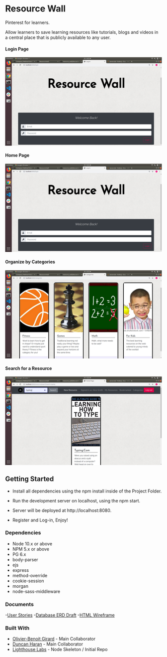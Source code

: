 # Resource Wall

Pinterest for learners.

Allow learners to save learning resources like tutorials, blogs and videos in a central place that is publicly available to any user.

#### Login Page
![Login](https://github.com/girOly/resource_wall/blob/master/docs/Login.png?raw=true)

#### Home Page

![Homepage](https://github.com/girOly/resource_wall/blob/master/docs/Login.png?raw=true)

#### Organize by Categories

![Categories](https://github.com/girOly/resource_wall/blob/master/docs/Organize%20by%20category.png?raw=true)


#### Search for a Resource

![Search](https://github.com/girOly/resource_wall/blob/master/docs/Search%20by%20title%20or%20description.png?raw=true)

## Getting Started

- Install all dependencies using the npm install inside of the Project Folder.

- Run the development server on localhost, using the npm start.

- Server will be deployed at http://localhost:8080.

- Register and Log-in, Enjoy!

### Dependencies

- Node 10.x or above
- NPM 5.x or above
- PG 6.x
- body-parser
- ejs
- express
- method-override
- cookie-session
- morgan
- node-sass-middleware

### Documents

-[User Stories](https://github.com/girOly/resource_wall/blob/master/docs/user_stories.md)
-[Database ERD Draft](https://github.com/girOly/resource_wall/blob/master/docs/dbERD.png)
-[HTML Wireframe](https://github.com/girOly/resource_wall/blob/master/docs/HTML%20outline%20v2.png)

### Built With

* [Olivier-Benoit Girard](https://github.com/girOly) - Main Collaborator
* [Duncan Haran](https://github.com/hurtlethefrog) - Main Collaborator
* [Lighthouse Labs](https://www.lighthouselabs.ca/) - Node Skeleton / Initial Repo
